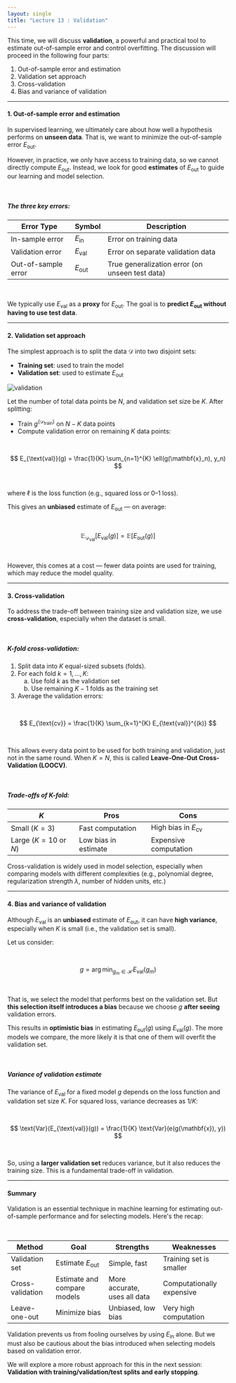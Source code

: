 ```yaml
---
layout: single
title: "Lecture 13 : Validation"
---
```


This time, we will discuss **validation**, a powerful and practical tool to estimate out-of-sample error and control overfitting. The discussion will proceed in the following four parts:

1. Out-of-sample error and estimation  
2. Validation set approach  
3. Cross-validation  
4. Bias and variance of validation

---

#### 1. Out-of-sample error and estimation

In supervised learning, we ultimately care about how well a hypothesis performs on **unseen data**. That is, we want to minimize the out-of-sample error $E_{\text{out}}$.

However, in practice, we only have access to training data, so we cannot directly compute $E_{\text{out}}$. Instead, we look for good **estimates** of $E_{\text{out}}$ to guide our learning and model selection.

<br>

##### The three key errors:

| Error Type         | Symbol         | Description                                            |
|--------------------|----------------|--------------------------------------------------------|
| In-sample error    | $E_{\text{in}}$ | Error on training data                                 |
| Validation error   | $E_{\text{val}}$| Error on separate validation data                      |
| Out-of-sample error| $E_{\text{out}}$| True generalization error (on unseen test data)        |

<br>

We typically use $E_{\text{val}}$ as a **proxy** for $E_{\text{out}}$. The goal is to **predict $E_{\text{out}}$ without having to use test data**.

---

#### 2. Validation set approach

The simplest approach is to split the data $\mathcal{D}$ into two disjoint sets:

- **Training set**: used to train the model  
- **Validation set**: used to estimate $E_{\text{out}}$

![validation](/assets/images/val_1.svg)

Let the number of total data points be $N$, and validation set size be $K$. After splitting:

- Train $g^{(\mathcal{D}_{\text{train}})}$ on $N - K$ data points  
- Compute validation error on remaining $K$ data points:

<br>

$$
E_{\text{val}}(g) = \frac{1}{K} \sum_{n=1}^{K} \ell(g(\mathbf{x}_n), y_n)
$$

<br>

where $\ell$ is the loss function (e.g., squared loss or 0–1 loss).

This gives an **unbiased** estimate of $E_{\text{out}}$ — on average:

<br>

$$
\mathbb{E}_{\mathcal{D}_{\text{val}}}[E_{\text{val}}(g)] = \mathbb{E}[E_{\text{out}}(g)]
$$

<br>

However, this comes at a cost — fewer data points are used for training, which may reduce the model quality.

---

#### 3. Cross-validation

To address the trade-off between training size and validation size, we use **cross-validation**, especially when the dataset is small.

<br>

##### K-fold cross-validation:

1. Split data into $K$ equal-sized subsets (folds).  
2. For each fold $k = 1, \dots, K$:  
 a. Use fold $k$ as the validation set  
 b. Use remaining $K - 1$ folds as the training set  
3. Average the validation errors:

<br>

$$
E_{\text{cv}} = \frac{1}{K} \sum_{k=1}^{K} E_{\text{val}}^{(k)}
$$

<br>

This allows every data point to be used for both training and validation, just not in the same round. When $K = N$, this is called **Leave-One-Out Cross-Validation (LOOCV)**.

<br>

##### Trade-offs of K-fold:

| $K$          | Pros                            | Cons                                |
|--------------|----------------------------------|--------------------------------------|
| Small ($K=3$)| Fast computation                | High bias in $E_{\text{cv}}$         |
| Large ($K=10$ or $N$) | Low bias in estimate        | Expensive computation               |

Cross-validation is widely used in model selection, especially when comparing models with different complexities (e.g., polynomial degree, regularization strength $\lambda$, number of hidden units, etc.)

---

#### 4. Bias and variance of validation

Although $E_{\text{val}}$ is an **unbiased** estimate of $E_{\text{out}}$, it can have **high variance**, especially when $K$ is small (i.e., the validation set is small).

Let us consider:

<br>

$$
g = \arg\min_{g_m \in \mathcal{H}} E_{\text{val}}(g_m)
$$

<br>

That is, we select the model that performs best on the validation set. But **this selection itself introduces a bias** because we choose $g$ **after seeing** validation errors.

This results in **optimistic bias** in estimating $E_{\text{out}}(g)$ using $E_{\text{val}}(g)$. The more models we compare, the more likely it is that one of them will overfit the validation set.

<br>

##### Variance of validation estimate

The variance of $E_{\text{val}}$ for a fixed model $g$ depends on the loss function and validation set size $K$. For squared loss, variance decreases as $1/K$:

<br>

$$
\text{Var}(E_{\text{val}}(g)) = \frac{1}{K} \text{Var}(e(g(\mathbf{x}), y))
$$

<br>

So, using a **larger validation set** reduces variance, but it also reduces the training size. This is a fundamental trade-off in validation.

---

#### Summary

Validation is an essential technique in machine learning for estimating out-of-sample performance and for selecting models. Here's the recap:

<br>

| Method            | Goal                        | Strengths                              | Weaknesses                        |
|------------------|-----------------------------|----------------------------------------|-----------------------------------|
| Validation set   | Estimate $E_{\text{out}}$   | Simple, fast                           | Training set is smaller           |
| Cross-validation | Estimate and compare models | More accurate, uses all data           | Computationally expensive         |
| Leave-one-out    | Minimize bias               | Unbiased, low bias                     | Very high computation             |

Validation prevents us from fooling ourselves by using $E_{\text{in}}$ alone. But we must also be cautious about the bias introduced when selecting models based on validation error.

We will explore a more robust approach for this in the next session: **Validation with training/validation/test splits and early stopping**.

